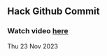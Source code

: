 
 ## Hack Github Commit 
 ### Watch video <a href="https://www.youtube.com">here</a> 
 Thu 23 Nov 2023 
